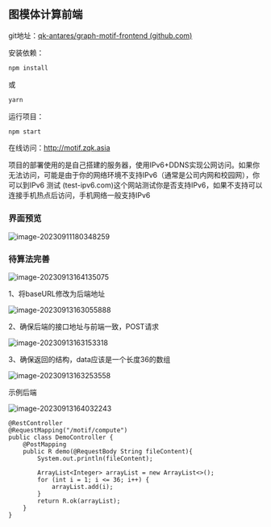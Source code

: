 ## 图模体计算前端

git地址：[qk-antares/graph-motif-frontend (github.com)](https://github.com/qk-antares/graph-motif-frontend)

安装依赖：

```bash
npm install
```

或

```bash
yarn
```

运行项目：

```bash
npm start
```

在线访问：http://motif.zqk.asia

项目的部署使用的是自己搭建的服务器，使用IPv6+DDNS实现公网访问。如果你无法访问，可能是由于你的网络环境不支持IPv6（通常是公司内网和校园网），你可以到IPv6 测试 (test-ipv6.com)这个网站测试你是否支持IPv6，如果不支持可以连接手机热点后访问，手机网络一般支持IPv6

### 界面预览

![image-20230911180348259](http://image.antares.cool/PicGo/Project/motif/image-20230911180348259.png)

### 待算法完善

![image-20230913164135075](https://article.biliimg.com/bfs/article/dcb20c51900ea39593ab2630fa38e9fe044aff83.png)

1、将baseURL修改为后端地址

![image-20230913163055888](https://article.biliimg.com/bfs/article/63d2fe77608cc4af3810957e19296464cb938a7a.png)

2、确保后端的接口地址与前端一致，POST请求

![image-20230913163153318](https://article.biliimg.com/bfs/article/12b193d7bbb247666dcd4c32650019cf55804528.png)

3、确保返回的结构，data应该是一个长度36的数组

![image-20230913163253558](https://article.biliimg.com/bfs/article/19f106127e26fd5fe4f65e19263ef06aea55bf0b.png)

示例后端

![image-20230913164032243](https://article.biliimg.com/bfs/article/afc33e40ed4ff84cd99c6fae11f72f454a6edb41.png)

```
@RestController
@RequestMapping("/motif/compute")
public class DemoController {
    @PostMapping
    public R demo(@RequestBody String fileContent){
        System.out.println(fileContent);

        ArrayList<Integer> arrayList = new ArrayList<>();
        for (int i = 1; i <= 36; i++) {
            arrayList.add(i);
        }
        return R.ok(arrayList);
    }
}
```

